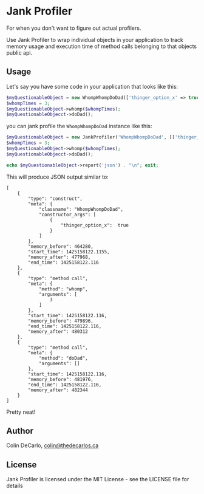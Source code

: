 # Jank Profiler

For when you don't want to figure out actual profilers.

Use Jank Profiler to wrap individual objects in your application to track memory usage and 
execution time of method calls belonging to that objects public api.

## Usage

Let's say you have some code in your application that looks like this:

```php
$myQuestionableObject = new WhompWhompDoDad(['thinger_option_x' => true]);
$whompTimes = 3;
$myQuestionableObject->whomp($whompTimes);
$myQuestionableObjecct->doDad();
```

you can jank profile the `WhompWhompDoDad` instance like this:

```php
$myQuestionableObject = new JankProfiler('WhompWhompDoDad', [['thinger_option_x' => true]]);
$whompTimes = 3;
$myQuestionableObject->whomp($whompTimes);
$myQuestionableObjecct->doDad();

echo $myQuestionableObject->report('json') . "\n"; exit;
```

This will produce JSON output similar to:

```
[
    {
        "type": "construct",
        "meta": {
            "classname": "WhompWhompDoDad",
            "constructor_args": [
                {
                    "thinger_option_x":  true
                }
            ]
        },
        "memory_before": 464280,
        "start_time": 1425158122.1155,
        "memory_after": 477968,
        "end_time": 1425158122.116
    },
    {
        "type": "method call",
        "meta": {
            "method": "whomp",
            "arguments": [
                3
            ]
        },
        "start_time": 1425158122.116,
        "memory_before": 479896,
        "end_time": 1425158122.116,
        "memory_after": 480312
    },
    {
        "type": "method call",
        "meta": {
            "method": "doDad",
            "arguments": []
        },
        "start_time": 1425158122.116,
        "memory_before": 481976,
        "end_time": 1425158122.116,
        "memory_after": 482344
    }
]
```

Pretty neat!

## Author

Colin DeCarlo, colin@thedecarlos.ca

## License

Jank Profiler is licensed under the MIT License - see the LICENSE file for details
